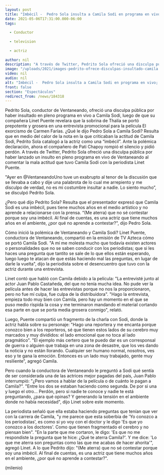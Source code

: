 ```yaml
---
layout: post
title: "Imbécil -  Pedro Sola insulta a Camila Sodi en programa en vivo; se arrepiente y pide perdón"
date: 2021-05-06T17:31:00.000-06:00
tags:
  
  - Conductor
  
  - television
  
  - actriz
  
author: nil
description: "A través de Twitter, Pedrito Sola ofreció una disculpa pública por haber lanzado un insulto en pleno programa en vivo de Ventaneando al comentar la mala actitud que tuvo Camila Sodi con la periodista Linet Puente."
image: "/uploads/2021/images-pedrito-ofrece-disculpas-insultado-camila.jpg"
video: nil
audio: nil
alt: "Imbécil -  Pedro Sola insulta a Camila Sodi en programa en vivo; se arrepiente y pide perdón"
front: false
section: "Espectáculos"
redirect_from: /news/184318
---
```


Pedrito Sola, conductor de Ventaneando, ofreció una disculpa pública por haber insultado en pleno programa en vivo a Camila Sodi, luego de que su compañera Linet Puente revelara que la sobrina de Thalía se portó prepotente y grosera en una entrevista promocional para la película El exorcismo de Carmen Farías. ¿Qué le dijo Pedro Sola a Camila Sodi? Resulta que en medio del calor de la nota en la que criticaban la actitud de Camila Sodi, Pedrito Sola catalogó a la actriz como una “imbécil”. Ante la polémica declaración, ahora el compañero de Pati Chapoy rompió el silencio y pidió perdón. A través de Twitter, Pedrito Sola ofreció una disculpa pública por haber lanzado un insulto en pleno programa en vivo de Ventaneando al comentar la mala actitud que tuvo Camila Sodi con la periodista Linet Puente. 

"Ayer en @VentaneandoUno tuve un exabrupto al tenor de la discusión que se llevaba a cabo y dije una palabrota de lo cual me arrepiento y me disculpo de verdad, no es mi costumbre insultar a nadie. Lo siento mucho”, se disculpó Pedrito Sola. 

¿Pero qué dijo Pedrito Sola? Resulta que el presentador expresó que Camila Sodi es una imbécil, pues tiene muchos años en el medio artístico y no aprende a relacionarse con la prensa. “(Me aterra) que no sé contestar porque soy una imbécil. Al final de cuentas, es una actriz que tiene muchos años en el ambiente, ¿por qué no aprende a contestar?", dijo Pedro Sola. 

Cómo inició la polémica de Ventaneando y Camila Sodi? Linet Puente, conductora de Ventaneando, compartió en la emisión de TV Azteca cómo se portó Camila Sodi. "A mí me molesta mucho que todavía existen actores o personalidades que no se saben conducir con los periodistas; que si les haces una pregunta que tantito se sale de lo que ellos están esperando, luego luego te atacan de que estás haciendo mal las preguntas, en lugar de darle la vuelta", dijo la periodista sobre el desencuentro que tuvo con la actriz durante una entrevista. 

Linet contó que habló con Camila debido a la película: "La entrevisté junto al actor Juan Pablo Castañeda, del que no tenía mucha idea. No pude ver la película antes de hacer las entrevistas porque no nos la proporcionaron, pero no fue mí culpa, fue culpa de la distribuidora".  "Hago la entrevista, empieza todo muy bien con Camila, pero hay un momento en el que se puso medio ríspida la cosa y me terminaron mandando el material cortando esa parte en que se porta media grosera conmigo", relató. 

Luego, Puente compartió un fragmento de la charla con Sodi, donde la actriz habla sobre su personaje: "Hago una reportera y me encanta porque conozco bien a los reporteros, sé que tienen estos lados de su cerebro muy marcados y muy divididos: el lado emocional que no toca al lado pragmático". "El ejemplo más certero que te puedo dar es un corresponsal de guerra o alguien que trabaja en una zona de desastre, que los ves dando la noticia y no están llorando. Cualquier ser humano normal, nosotros, ves eso y te gana la emoción. Entonces es un lado muy trabajado, gente muy resiliente", agregó Camila. 

Pero cuando la conductora de Ventaneando le preguntó a Sodi qué sentía de ser considerada una de las actrices mejor pagadas del país, Juan Pablo interrumpió: "¿Pero vamos a hablar de la película o de cuánto le pagan a Camila?". "Entre los dos se estaban haciendo como segunda. De por si una y luego el otro... Perdón, pero si nadie te conoce y nadie te está preguntando, ¿para qué opinas? Y generando la tensión en el ambiente donde no había necesidad", dijo Linet sobre este momento. 

La periodista señaló que ella estaba haciendo preguntas que tenían que ver con la carrera de Camila, "y me parece que esta soberbia de 'Yo conozco a los periodistas', es como si yo voy con el doctor y le digo 'Es que yo conozco a los doctores'. Como que tienen fragmentado el cerebro y no piensan bien". "En la parte que me cortaron, le digo: 'Es que no me respondiste la pregunta que te hice: ¿Qué te aterra Camila?'. Y me dice: 'Lo que me aterra son preguntas como las que me acabas de hacer ahorita'", agregó Linet.  A lo que Pedrito dijo: "(Me aterra) que no sé contestar porque soy una imbécil. Al final de cuentas, es una actriz que tiene muchos años en el ambiente, ¿por qué no aprende a contestar?".  

(milenio)